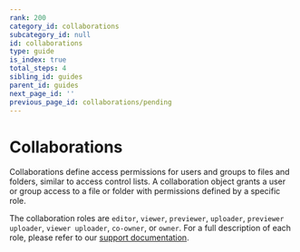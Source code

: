 ```yaml
---
rank: 200
category_id: collaborations
subcategory_id: null
id: collaborations
type: guide
is_index: true
total_steps: 4
sibling_id: guides
parent_id: guides
next_page_id: ''
previous_page_id: collaborations/pending
---
```


# Collaborations

Collaborations define access permissions for users and groups to files and
folders, similar to access control lists. A collaboration object grants a user
or group access to a file or folder with permissions defined by a specific
role.

The collaboration roles are `editor`, `viewer`, `previewer`, `uploader`,
`previewer uploader`, `viewer uploader`, `co-owner`, or `owner`. For a full
description of each role, please refer to our [support documentation].

[support documentation]: https://community.box.com/t5/Collaborate-By-Inviting-Others/Understanding-Collaborator-Permission-Levels/ta-p/144
